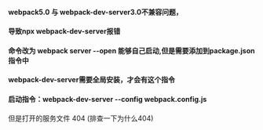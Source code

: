 #### webpack5.0 与 webpack-dev-server3.0不兼容问题，
#### 导致npx webpack-dev-server报错
#### 命令改为 webpack server --open 能够自己启动,但是需要添加到package.json指令中

#### webpack-dev-server需要全局安装，才会有这个指令
#### 启动指令：webpack-dev-server --config webpack.config.js
但是打开的服务文件 404 (排查一下为什么404)